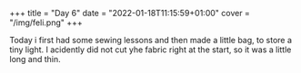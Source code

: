 +++
title = "Day 6"
date = "2022-01-18T11:15:59+01:00"
cover = "/img/feli.png"
+++

Today i first had some sewing lessons and then made a little bag, to store a tiny light.
I acidently did not cut yhe fabric right at the start, so it was a little long and thin.